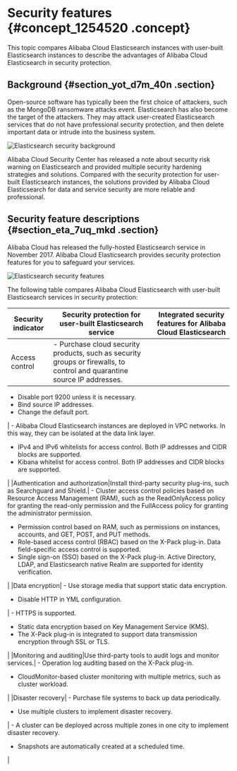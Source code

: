 # Security features {#concept_1254520 .concept}

This topic compares Alibaba Cloud Elasticsearch instances with user-built Elasticsearch instances to describe the advantages of Alibaba Cloud Elasticsearch in security protection.

## Background {#section_yot_d7m_40n .section}

Open-source software has typically been the first choice of attackers, such as the MongoDB ransomware attacks event. Elasticsearch has also become the target of the attackers. They may attack user-created Elasticsearch services that do not have professional security protection, and then delete important data or intrude into the business system.

![Elasticsearch security background](http://static-aliyun-doc.oss-cn-hangzhou.aliyuncs.com/assets/img/1000828/156880472252244_en-US.png)

Alibaba Cloud Security Center has released a note about security risk warning on Elasticsearch and provided multiple security hardening strategies and solutions. Compared with the security protection for user-built Elasticsearch instances, the solutions provided by Alibaba Cloud Elasticsearch for data and service security are more reliable and professional.

## Security feature descriptions {#section_eta_7uq_mkd .section}

Alibaba Cloud has released the fully-hosted Elasticsearch service in November 2017. Alibaba Cloud Elasticsearch provides security protection features for you to safeguard your services.

![Elasticsearch security features](http://static-aliyun-doc.oss-cn-hangzhou.aliyuncs.com/assets/img/1000828/156880472252236_en-US.png)

The following table compares Alibaba Cloud Elasticsearch with user-built Elasticsearch services in security protection:

|Security indicator|Security protection for user-built Elasticsearch service|Integrated security features for Alibaba Cloud Elasticsearch|
|------------------|--------------------------------------------------------|------------------------------------------------------------|
|Access control| -   Purchase cloud security products, such as security groups or firewalls, to control and quarantine source IP addresses.
-   Disable port 9200 unless it is necessary.
-   Bind source IP addresses.
-   Change the default port.

 | -   Alibaba Cloud Elasticsearch instances are deployed in VPC networks. In this way, they can be isolated at the data link layer.
-   IPv4 and IPv6 whitelists for access control. Both IP addresses and CIDR blocks are supported.
-   Kibana whitelist for access control. Both IP addresses and CIDR blocks are supported.

 |
|Authentication and authorization|Install third-party security plug-ins, such as Searchguard and Shield.| -   Cluster access control policies based on Resource Access Management \(RAM\), such as the ReadOnlyAccess policy for granting the read-only permission and the FullAccess policy for granting the administrator permission.
-   Permission control based on RAM, such as permissions on instances, accounts, and GET, POST, and PUT methods.
-   Role-based access control \(RBAC\) based on the X-Pack plug-in. Data field-specific access control is supported.
-   Single sign-on \(SSO\) based on the X-Pack plug-in. Active Directory, LDAP, and Elasticsearch native Realm are supported for identity verification.

 |
|Data encryption| -   Use storage media that support static data encryption.
-   Disable HTTP in YML configuration.

 | -   HTTPS is supported.
-   Static data encryption based on Key Management Service \(KMS\).
-   The X-Pack plug-in is integrated to support data transmission encryption through SSL or TLS.

 |
|Monitoring and auditing|Use third-party tools to audit logs and monitor services.| -   Operation log auditing based on the X-Pack plug-in.
-   CloudMonitor-based cluster monitoring with multiple metrics, such as cluster workload.

 |
|Disaster recovery| -   Purchase file systems to back up data periodically.
-   Use multiple clusters to implement disaster recovery.

 | -   A cluster can be deployed across multiple zones in one city to implement disaster recovery.
-   Snapshots are automatically created at a scheduled time.

 |

